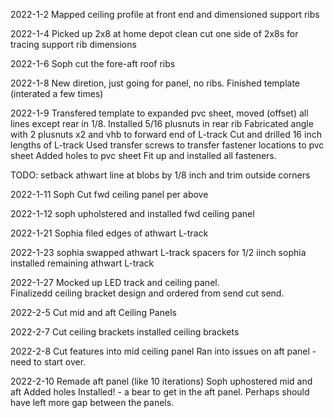 2022-1-2
Mapped ceiling profile at front end and dimensioned support ribs

2022-1-4
Picked up 2x8 at home depot
clean cut one side of 2x8s for tracing support rib dimensions

2022-1-6 
Soph cut the fore-aft roof ribs

2022-1-8
New diretion, just going for panel, no ribs.
Finished template (interated a few times)

2022-1-9
Transfered template to expanded pvc sheet, moved (offset) all lines except rear in 1/8.
Installed 5/16 plusnuts in rear rib
Fabricated angle with 2 plusnuts x2 and vhb to forward end of L-track
Cut and drilled  16 inch lengths of L-track
Used transfer screws to transfer fastener locations to pvc sheet
Added holes to pvc sheet
Fit up and installed all fasteners.

TODO: setback athwart line at blobs by 1/8 inch and trim outside corners

2022-1-11
Soph Cut fwd ceiling panel per above

2022-1-12
soph upholstered and installed fwd ceiling panel

2022-1-21
Sophia filed edges of athwart L-track

2022-1-23
sophia swapped athwart L-track spacers for 1/2 iinch
sophia installed remaining athwart L-track

2022-1-27
Mocked up LED track and ceiling panel.  
Finalizedd ceiling bracket design and ordered from send cut send.

2022-2-5
Cut mid and aft Ceiling Panels

2022-2-7
Cut ceiling brackets
installed ceiling brackets

2022-2-8
Cut features into mid ceiling panel
Ran into issues on aft panel - need to start over.

2022-2-10
Remade aft panel (like 10 iterations)
Soph uphostered mid and aft
Added holes
Installed! - a bear to get in the aft panel.  Perhaps should have left more gap between the panels.